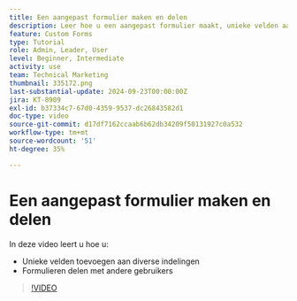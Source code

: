 ```yaml
---
title: Een aangepast formulier maken en delen
description: Leer hoe u een aangepast formulier maakt, unieke velden aan het formulier toevoegt en formulieren met gebruikers deelt.
feature: Custom Forms
type: Tutorial
role: Admin, Leader, User
level: Beginner, Intermediate
activity: use
team: Technical Marketing
thumbnail: 335172.png
last-substantial-update: 2024-09-23T00:00:00Z
jira: KT-8909
exl-id: b37334c7-67d0-4359-9537-dc26843582d1
doc-type: video
source-git-commit: d17df7162ccaab6b62db34209f50131927c0a532
workflow-type: tm+mt
source-wordcount: '51'
ht-degree: 35%

---
```


# Een aangepast formulier maken en delen

In deze video leert u hoe u:

* Unieke velden toevoegen aan diverse indelingen
* Formulieren delen met andere gebruikers

>[!VIDEO](https://video.tv.adobe.com/v/335172/?quality=12&learn=on&enablevpops)

